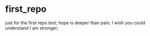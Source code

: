 # first_repo
just for the first repo test;
hope is deeper than pain;
I wish you could understand I am stronger;
